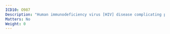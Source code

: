 ```yaml
---
ICD10: O987
Description: "Human immunodeficiency virus [HIV] disease complicating pregnancy, childbirth and the puerperium"
Matters: No
Weight: 0
---
```

